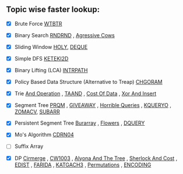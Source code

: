 ## Topic wise faster lookup:

- [x] Brute Force   [WTBTR](https://github.com/harshraj22/problem_solving/blob/master/solution/codechef/WTBTR.cpp)

- [x] Binary Search   [RNDRND](https://github.com/harshraj22/problem_solving/blob/master/solution/codechef/RNDRND.cpp) , [Agressive Cows](https://github.com/harshraj22/problem_solving/blob/master/solution/spoj/Aggressive_cows.cpp)

- [x] Sliding Window [HOLY](https://github.com/harshraj22/problem_solving/blob/master/solution/codechef/HOLY.cpp), [DEQUE](https://github.com/harshraj22/problem_solving/blob/master/solution/hacker_rank/DEQUE.cpp)

- [x] Simple DFS   [KETEKI2D](https://github.com/harshraj22/problem_solving/blob/master/solution/codechef/KETEKI2D.cpp)

- [x] Binary Lifting (LCA) [INTRPATH](https://github.com/harshraj22/problem_solving/blob/master/solution/codechef/INTRPATH.cpp)

- [x] Policy Based Data Structure (Alternative to Treap)  [CHGORAM](https://github.com/harshraj22/problem_solving/blob/master/solution/codechef/CHGORAM.cpp)

- [x] Trie   [And Operation](https://github.com/harshraj22/problem_solving/blob/master/solution/codechef/And_operation.cpp) , [TAAND](https://github.com/harshraj22/problem_solving/blob/master/solution/codechef/TAAND.cpp) , [Cost Of Data](https://github.com/harshraj22/problem_solving/blob/master/solution/HackerEarth_solutions/Cost_of_Data.cpp) , [Xor And Insert](https://github.com/harshraj22/problem_solving/blob/master/solution/HackerEarth_solutions/Xor_and_Insert.cpp) 

- [x] Segment Tree   [PRQM](https://github.com/harshraj22/problem_solving/blob/master/solution/codechef/PRMQ.cpp) , [GIVEAWAY](https://github.com/harshraj22/problem_solving/blob/master/solution/spoj/GIVEAWAY.cpp) , [Horrible Queries](https://github.com/harshraj22/problem_solving/blob/master/solution/spoj/Horrible_queries.cpp) , [KQUERYO](https://github.com/harshraj22/problem_solving/blob/master/solution/spoj/KQUERYO_merge_sort_tree.cpp) , [ZOMACV](https://github.com/harshraj22/problem_solving/blob/master/solution/codechef/ZOMACV.cpp), [SUBARR](https://github.com/harshraj22/problem_solving/blob/master/solution/codechef/SUBARR.cpp)

- [x] Persistent Segment Tree   [Burarray](https://github.com/harshraj22/problem_solving/blob/master/solution/codechef/BURARRAY.cpp) , [Flowers](https://github.com/harshraj22/problem_solving/blob/master/solution/atcoder/educational_dp_contest/Q.cpp) , [DQUERY](https://github.com/harshraj22/problem_solving/blob/master/solution/spoj/DQUERY.cpp)

- [x] Mo's Algorithm   [CDRN04](https://github.com/harshraj22/problem_solving/blob/master/solution/codechef/CDRN04.cpp)

- [ ] Suffix Array 

- [x] DP   [Cirmerge](https://github.com/harshraj22/problem_solving/blob/master/solution/codechef/CIRMERGE.cpp) , [CW1003](https://github.com/harshraj22/problem_solving/blob/master/solution/codechef/CW1003.cpp) , [Alyona And The Tree](https://github.com/harshraj22/problem_solving/blob/master/solution/codeforces/Alyona_and_the_Tree.cpp)	, [Sherlock And Cost](https://github.com/harshraj22/problem_solving/blob/master/solution/hacker_rank/sherlock_and_cost.cpp)	, [EDIST](https://github.com/harshraj22/problem_solving/blob/master/solution/spoj/EDIST.cpp)	, [FARIDA](https://github.com/harshraj22/problem_solving/blob/master/solution/spoj/FARIDA.cpp) , [KATGACH3](https://github.com/harshraj22/problem_solving/blob/master/solution/spoj/LATGACH3.cpp) , [Permutations](https://github.com/harshraj22/problem_solving/blob/master/solution/spoj/Permutations.cpp) , [ENCODING](https://github.com/harshraj22/problem_solving/blob/master/solution/codechef/ENCODING.py)

